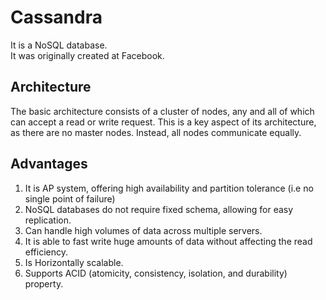 <h1>Cassandra</h1>
  <p>It is a NoSQL database. <br/>
  It was originally created at Facebook.
  </p>
  <h2>Architecture</h2>
    <p>The basic architecture consists of a cluster of nodes, any and all of which can accept a read or write request. This is a key aspect of its architecture, as there are no master nodes. Instead, all nodes communicate equally.</p>
  <h2>Advantages</h2>
  <ol>
    <li>It is AP system, offering high availability and partition tolerance (i.e no single point of failure)</li>
    <li>NoSQL databases do not require fixed schema, allowing for easy replication.</li>
    <li>Can handle high volumes of data across multiple servers.</li>
    <li>It is able to fast write huge amounts of data without affecting the read efficiency.</li>
    <li>Is Horizontally scalable.</li>
    <li>Supports ACID (atomicity, consistency, isolation, and durability) property.</li>
  </ol>
